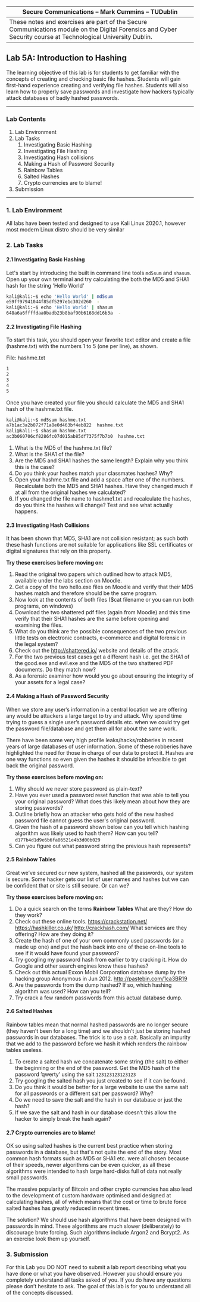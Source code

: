 | Secure Communications – Mark Cummins – TUDublin | 
| ------ | 
|These notes and exercises are part of the Secure Communications module on the Digital Forensics and Cyber Security course at Technological University Dublin. |




## Lab 5A: Introduction to Hashing

The learning objective of this lab is for students to get familiar with the concepts of creating and checking basic file hashes. Students will gain first-hand experience creating and verifying file hashes. Students will also learn how to properly save passwords and investigate how hackers typically attack databases of badly hashed passwords.

___

### Lab Contents

1. Lab Environment
2. Lab Tasks
    1. Investigating Basic Hashing
    2. Investigating File Hashing
    3. Investigating Hash collisions
    4. Making a Hash of Password Security
    5. Rainbow Tables
    6. Salted Hashes
    7. Crypto currencies are to blame!
3. Submission


___

### 1. Lab Environment

All labs have been tested and designed to use Kali Linux 2020.1, however most modern Linux distro should be very similar

### 2. Lab Tasks

#### 2.1 Investigating Basic Hashing
Let's start by introducing the built in command line tools `md5sum` and `shasum`. Open up your own terminal and try calculating the both the MD5 and SHA1 hash for the string 'Hello World' 

```bash
kali@kali:~$ echo 'Hello World' | md5sum
e59ff97941044f85df5297e1c302d260  -                    
kali@kali:~$ echo 'Hello World' | shasum                
648a6a6ffffdaa0badb23b8baf90b6168dd16b3a  - 
```

#### 2.2 Investigating File Hashing
To start this task, you should open your favorite text editor and create a file (hashme.txt) with the numbers 1 to 5 (one per line), as shown.

File: hashme.txt  
``` markdown
1  
2  
3  
4  
5  
```

Once you have created your file you should calculate the MD5 and SHA1 hash of the hashme.txt file. 

```bash
kali@kali:~$ md5sum hashme.txt
a7b1ac3a2b072f71a8e0d463bf4eb822  hashme.txt
kali@kali:~$ shasum hashme.txt
ac3b060706cf8286fc07d015ab85df7375f7b7b0  hashme.txt
```

1. What is the MD5 of the hashme.txt file?
2. What is the SHA1 of the file?
3. Are the MD5 and SHA1 hashes the same length? Explain why you think this is the case?
4. Do you think your hashes match your classmates hashes? Why?
5. Open your hashme.txt file and add a space after one of the numbers. Recalculate both the MD5 and SHA1 hashes. Have they changed much if at all from the original hashes we calculated?
6. If you changed the file name to hashme1.txt and recalculate the hashes, do you think the hashes will change? Test and see what actually happens.


#### 2.3 Investigating Hash Collisions

It has been shown that MD5, SHA1 are not collision resistant; as such both these hash functions are not suitable for applications like SSL certificates or digital signatures that rely on this property.

**Try these exercises before moving on:**
1. Read the original two papers which outlined how to attack MD5, available under the labs section on Moodle.
2. Get a copy of the two hello.exe files on Moodle and verify that their MD5 hashes match and therefore should be the same program.  
3. Now look at the contents of both files ($cat filename or you can run both programs, on windows)
4. Download the two shattered pdf files (again from Moodle) and this time verify that their SHA1 hashes are the same before opening and examining the files.
5. What do you think are the possible consequences of the two previous little tests on electronic contracts, e-commerce and digital forensic in the legal system?
6. Check out the http://shattered.io/ website and details of the attack.
7. For the two previous test cases get a different hash i.e. get the SHA1 of the good.exe and evil.exe and the MD5 of the two shattered PDF documents. Do they match now?
8. As a forensic examiner how would you go about ensuring the integrity of your assets for a legal case?


#### 2.4 Making a Hash of Password Security
When we store any user’s information in a central location we are offering any would be attackers a large target to try and attack. Why spend time trying to guess a single user’s password details etc. when we could try get the password file/database and get them all for about the same work.

There have been some very high profile leaks/hacks/robberies in recent years of large databases of user information. Some of these robberies have highlighted the need for those in charge of our data to protect it. Hashes are one way functions so even given the hashes it should be infeasible to get back the original password.

**Try these exercises before moving on:**
1. Why should we never store password as plain-text?
2. Have you ever used a password reset function that was able to tell you your original password? What does this likely mean about how they are storing passwords?
3. Outline briefly how an attacker who gets hold of the new hashed password file cannot guess the user's original password.
4. Given the hash of a password shown below can you tell which hashing algorithm was likely used to hash them? How can you tell?
`d177b4d1d9e6b6fa86521e4b3d00b029`
5. Can you figure out what password string the previous hash represents?


#### 2.5 Rainbow Tables
Great we’ve secured our new system, hashed all the passwords, our system is secure. Some hacker gets our list of user names and hashes but we can be confident that or site is still secure. Or can we?

**Try these exercises before moving on:**
1. Do a quick search on the terms **Rainbow Tables** What are they? How do they work?
2. Check out these online tools.
https://crackstation.net/
https://hashkiller.co.uk/
http://crackhash.com/
What services are they offering? How are they doing it?
3. Create the hash of one of your own commonly used passwords (or a made up one) and put the hash back into one of these on-line tools to see if it would have found your password?
4. Try googling my password hash from earlier to try cracking it. How do Google and other search engines know these hashes?
5. Check out this actual Exxon Mobil Corporation database dump by the hacking group Anonymous in Jun 2012.
http://pastebin.com/1ca3BR19
6. Are the passwords from the dump hashed? If so, which hashing algorithm was used? How can you tell?
7. Try crack a few random passwords from this actual database dump.


#### 2.6 Salted Hashes
Rainbow tables mean that normal hashed passwords are no longer secure (they haven’t been for a long time) and we shouldn’t just be storing hashed passwords in our databases. The trick is to use a salt. Basically an impurity that we add to the password before we hash it which renders the rainbow tables useless.


1. To create a salted hash we concatenate some string (the salt) to either the beginning or the end of the
password. Get the MD5 hash of the password ’qwerty’ using the salt `123123123123123`
2. Try googling the salted hash you just created to see if it can be found.
3. Do you think it would be better for a large website to use the same salt for all passwords or a different salt per password? Why?
4. Do we need to save the salt and the hash in our database or just the hash?
5. If we save the salt and hash in our database doesn’t this allow the hacker to simply break the hash again?

#### 2.7 Crypto currencies are to blame!

OK so using salted hashes is the current best practice when storing passwords in a database, but that's not quite the end of the story. Most common hash formats such as MD5 or SHA1 etc. were all chosen because of their speeds, newer algorithms can be even quicker, as all these algorithms were intended to hash large hard-disks full of data not really small passwords. 

The massive popularity of Bitcoin and other crypto currencies has also lead to the development of custom hardware optimised and designed at calculating hashes, all of which means that the cost or time to brute force salted hashes has greatly reduced in recent times.

The solution? We should use hash algorithms that have been designed with passwords in mind. These algorithms are much slower (deliberately) to discourage brute forcing. Such algorithms include Argon2 and Bcrypt2. As an exercise look them up yourself.


### 3. Submission
For this Lab you DO NOT need to submit a lab report describing what you have done or what you have observed. However you should ensure you completely understand all tasks asked of you. If you do have
any questions please don’t hesitate to ask. The goal of this lab is for you to understand all of the concepts discussed.
